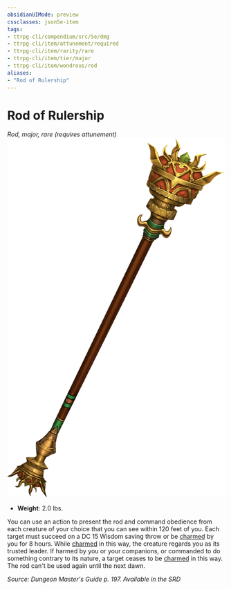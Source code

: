 ```yaml
---
obsidianUIMode: preview
cssclasses: json5e-item
tags:
- ttrpg-cli/compendium/src/5e/dmg
- ttrpg-cli/item/attunement/required
- ttrpg-cli/item/rarity/rare
- ttrpg-cli/item/tier/major
- ttrpg-cli/item/wondrous/rod
aliases: 
- "Rod of Rulership"
---
```

# Rod of Rulership
*Rod, major, rare (requires attunement)*  
![](/CLI/items/img/rod-of-rulership.webp#right)

- **Weight**: 2.0 lbs.

You can use an action to present the rod and command obedience from each creature of your choice that you can see within 120 feet of you. Each target must succeed on a DC 15 Wisdom saving throw or be [charmed](/CLI/conditions.md#Charmed) by you for 8 hours. While [charmed](/CLI/conditions.md#Charmed) in this way, the creature regards you as its trusted leader. If harmed by you or your companions, or commanded to do something contrary to its nature, a target ceases to be [charmed](/CLI/conditions.md#Charmed) in this way. The rod can't be used again until the next dawn.

*Source: Dungeon Master's Guide p. 197. Available in the <span title='Systems Reference Document (5.1)'>SRD</span>*
